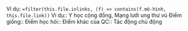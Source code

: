 Ví dụ: `=filter(this.file.inlinks, (f) => contains(f.mô-hình, this.file.link))`
Ví dụ:: Y học cộng đồng, Mạng lưới ung thư vú
Điểm giống::
Điểm học hỏi:: 
Điểm khác của QC:: Tác động chủ động

